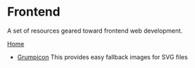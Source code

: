 Frontend
========

A set of resources geared toward frontend web development.

[Home](https://github.com/lgoldstien/resources/blob/master/README.md)


* [Grumpicon](http://www.grumpicon.com/) This provides easy fallback images for SVG files
